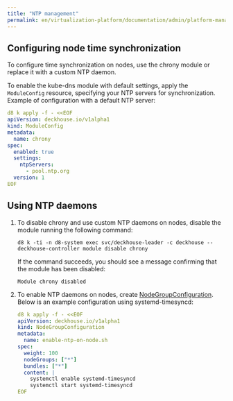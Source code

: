 ```yaml
---
title: "NTP management"
permalink: en/virtualization-platform/documentation/admin/platform-management/network/ntp.html
---
```


## Configuring node time synchronization

To configure time synchronization on nodes, use the chrony module or replace it with a custom NTP daemon.

To enable the kube-dns module with default settings,
apply the `ModuleConfig` resource, specifying your NTP servers for synchronization.
Example of configuration with a default NTP server:

```yaml
d8 k apply -f - <<EOF
apiVersion: deckhouse.io/v1alpha1
kind: ModuleConfig
metadata:
  name: chrony
spec:
  enabled: true
  settings:
    ntpServers:
      - pool.ntp.org
  version: 1
EOF
```

## Using NTP daemons

1. To disable chrony and use custom NTP daemons on nodes, disable the module running the following command:

   ```shell
   d8 k -ti -n d8-system exec svc/deckhouse-leader -c deckhouse -- deckhouse-controller module disable chrony
   ```

   If the command succeeds, you should see a message confirming that the module has been disabled:

   ```console
   Module chrony disabled
   ```

1. To enable NTP daemons on nodes, create [NodeGroupConfiguration](todo).
   Below is an example configuration using systemd-timesyncd:

   ```yaml
   d8 k apply -f - <<EOF
   apiVersion: deckhouse.io/v1alpha1
   kind: NodeGroupConfiguration
   metadata:
     name: enable-ntp-on-node.sh
   spec:
     weight: 100
     nodeGroups: ["*"]
     bundles: ["*"]
     content: |
       systemctl enable systemd-timesyncd
       systemctl start systemd-timesyncd
   EOF
   ```
